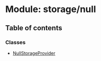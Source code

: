 # Module: storage/null

## Table of contents

### Classes

- [NullStorageProvider](../classes/storage_null.NullStorageProvider)

